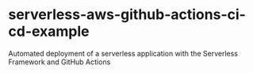 # serverless-aws-github-actions-ci-cd-example
Automated deployment of a serverless application with the Serverless Framework and GitHub Actions
